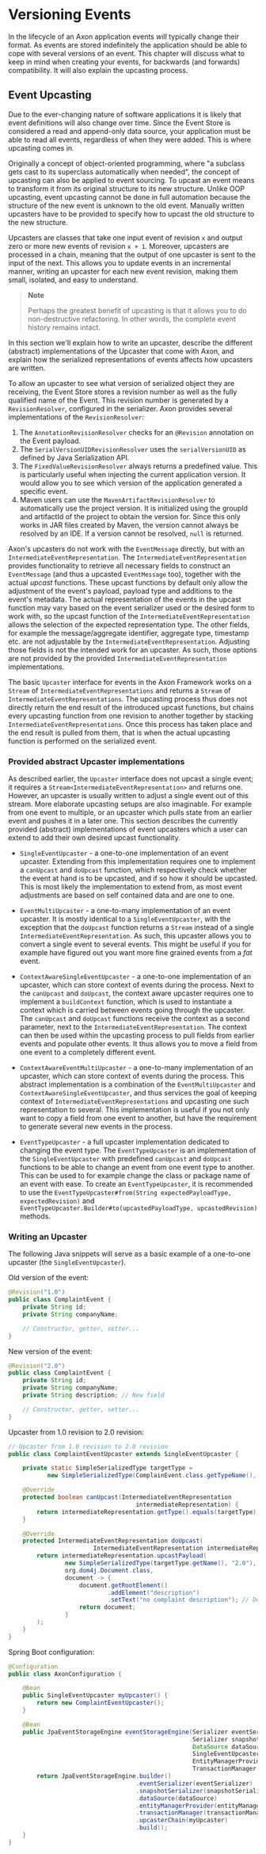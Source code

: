 # Versioning Events

In the lifecycle of an Axon application events _will_ typically change their format.
As events are stored indefinitely the application should be able to cope with several versions of an event.
This chapter will discuss what to keep in mind when creating your events, for backwards (and forwards) compatibility.
It will also explain the upcasting process.  

## Event Upcasting

Due to the ever-changing nature of software applications it is likely that event definitions will also change over time. 
Since the Event Store is considered a read and append-only data source, your application must be able to read all events,
regardless of when they were added.
This is where upcasting comes in.

Originally a concept of object-oriented programming,
where "a subclass gets cast to its superclass automatically when needed",
the concept of upcasting can also be applied to event sourcing. 
To upcast an event means to transform it from its original structure to its new structure. 
Unlike OOP upcasting,
event upcasting cannot be done in full automation because the structure of the new event is unknown to the old event. 
Manually written upcasters have to be provided to specify how to upcast the old structure to the new structure.

Upcasters are classes that take one input event of revision `x` and output zero or more new events of revision `x + 1`. 
Moreover, upcasters are processed in a chain, meaning that the output of one upcaster is sent to the input of the next. 
This allows you to update events in an incremental manner, writing an upcaster for each new event revision,
making them small, isolated, and easy to understand.

> **Note**
>
> Perhaps the greatest benefit of upcasting is that it allows you to do non-destructive refactoring.
> In other words, the complete event history remains intact.

In this section we'll explain how to write an upcaster,
describe the different \(abstract\) implementations of the Upcaster that come with Axon,
and explain how the serialized representations of events affects how upcasters are written.

To allow an upcaster to see what version of serialized object they are receiving,
the Event Store stores a revision number as well as the fully qualified name of the Event. 
This revision number is generated by a `RevisionResolver`, configured in the serializer. 
Axon provides several implementations of the `RevisionResolver`:

1. The `AnnotationRevisionResolver` checks for an `@Revision` annotation on the Event payload.
2. The `SerialVersionUIDRevisionResolver` uses the `serialVersionUID` as defined by Java Serialization API.
3. The `FixedValueRevisionResolver` always returns a predefined value. This is particularly useful when injecting the current application version. 
   It would allow you to see which version of the application generated a specific event.
4. Maven users can use the `MavenArtifactRevisionResolver` to automatically use the project version. 
   It is initialized using the groupId and artifactId of the project to obtain the version for. 
   Since this only works in JAR files created by Maven, the version cannot always be resolved by an IDE. 
   If a version cannot be resolved, `null` is returned.

Axon's upcasters do not work with the `EventMessage` directly, but with an `IntermediateEventRepresentation`. 
The `IntermediateEventRepresentation` provides functionality to retrieve all necessary fields to construct an `EventMessage`
\(and thus a upcasted `EventMessage` too\), together with the actual _upcast_ functions. 
These upcast functions by default only allow the adjustment of the event's payload,
payload type and additions to the event's metadata. 
The actual representation of the events in the upcast function may vary based on the event serializer used or the desired form to work with,
so the upcast function of the `IntermediateEventRepresentation` allows the selection of the expected representation type. 
The other fields, for example the message/aggregate identifier, aggregate type,
timestamp etc. are not adjustable by the `IntermediateEventRepresentation`. 
Adjusting those fields is not the intended work for an upcaster.
As such, those options are not provided by the provided `IntermediateEventRepresentation` implementations.

The basic `Upcaster` interface for events in the Axon Framework works on a `Stream` of `IntermediateEventRepresentations`
and returns a `Stream` of `IntermediateEventRepresentations`. 
The upcasting process thus does not directly return the end result of the introduced upcast functions,
but chains every upcasting function from one revision to another together by stacking `IntermediateEventRepresentations`. 
Once this process has taken place and the end result is pulled from them,
that is when the actual upcasting function is performed on the serialized event.

### Provided abstract Upcaster implementations

As described earlier, the `Upcaster` interface does not upcast a single event;
 it requires a `Stream<IntermediateEventRepresentation>` and returns one. 
However, an upcaster is usually written to adjust a single event out of this stream. 
More elaborate upcasting setups are also imaginable. 
For example from one event to multiple, or an upcaster which pulls state from an earlier event and pushes it in a later one. 
This section describes the currently provided (abstract) implementations of event upcasters
 which a user can extend to add their own desired upcast functionality.

 * `SingleEventUpcaster` - a one-to-one implementation of an event upcaster. 
  Extending from this implementation requires one to implement a `canUpcast` and `doUpcast` function,
   which respectively check whether the event at hand is to be upcasted, and if so how it should be upcasted. 
  This is most likely the implementation to extend from,
   as most event adjustments are based on self contained data and are one to one.

 * `EventMultiUpcaster` - a one-to-many implementation of an event upcaster. 
  It is mostly identical to a `SingleEventUpcaster`,
   with the exception that the `doUpcast` function returns a `Stream` instead of a single `IntermediateEventRepresentation`. 
  As such, this upcaster allows you to convert a single event to several events. 
  This might be useful if you for example have figured out you want more fine grained events from a _fat_ event.

 * `ContextAwareSingleEventUpcaster` - a one-to-one implementation of an upcaster,
  which can store context of events during the process. 
  Next to the `canUpcast` and `doUpcast`, the context aware upcaster requires one to implement a `buildContext` function,
   which is used to instantiate a context which is carried between events going through the upcaster. 
  The `canUpcast` and `doUpcast` functions receive the context as a second parameter,
   next to the `IntermediateEventRepresentation`. 
  The context can then be used within the upcasting process to pull fields from earlier events and populate other events. 
  It thus allows you to move a field from one event to a completely different event.

 * `ContextAwareEventMultiUpcaster` - a one-to-many implementation of an upcaster,
  which can store context of events during the process. 
  This abstract implementation is a combination of the `EventMultiUpcaster` and `ContextAwareSingleEventUpcaster`,
   and thus services the goal of keeping context of `IntermediateEventRepresentations` 
   and upcasting one such representation to several. 
  This implementation is useful if you not only want to copy a field from one event to another,
   but have the requirement to generate several new events in the process.
   
 * `EventTypeUpcaster` - a full upcaster implementation dedicated to changing the event type.
  The `EventTypeUpcaster` is an implementation of the `SingleEventUpcaster` with predefined `canUpcast`
   and `doUpcast` functions to be able to change an event from one event type to another.
  This can be used to for example change the class or package name of an event with ease.
  To create an `EventTypeUpcaster`,
   it is recommended to use the `EventTypeUpcaster#from(String expectedPayloadType, expectedRevision)`
   and `EventTypeUpcaster.Builder#to(upcastedPayloadType, upcastedRevision)` methods.

### Writing an Upcaster

The following Java snippets will serve as a basic example of a one-to-one upcaster \(the `SingleEventUpcaster`\).

Old version of the event:

```java
@Revision("1.0")
public class ComplaintEvent {
    private String id;
    private String companyName;

    // Constructor, getter, setter...
}
```

New version of the event:

```java
@Revision("2.0")
public class ComplaintEvent {
    private String id;
    private String companyName;
    private String description; // New field

    // Constructor, getter, setter...
}
```

Upcaster from 1.0 revision to 2.0 revision:

```java
// Upcaster from 1.0 revision to 2.0 revision
public class ComplaintEventUpcaster extends SingleEventUpcaster {

    private static SimpleSerializedType targetType = 
           new SimpleSerializedType(ComplainEvent.class.getTypeName(), "1.0");

    @Override
    protected boolean canUpcast(IntermediateEventRepresentation 
                                    intermediateRepresentation) {
        return intermediateRepresentation.getType().equals(targetType);
    }

    @Override
    protected IntermediateEventRepresentation doUpcast(
                        IntermediateEventRepresentation intermediateRepresentation) {
        return intermediateRepresentation.upcastPayload(
                new SimpleSerializedType(targetType.getName(), "2.0"),
                org.dom4j.Document.class,
                document -> {
                    document.getRootElement()
                            .addElement("description")
                            .setText("no complaint description"); // Default value
                    return document;
                }
        );
    }
}
```

Spring Boot configuration:

```java
@Configuration
public class AxonConfiguration {

    @Bean
    public SingleEventUpcaster myUpcaster() {
        return new ComplaintEventUpcaster();
    }

    @Bean
    public JpaEventStorageEngine eventStorageEngine(Serializer eventSerializer,
                                                    Serializer snapshotSerializer,
                                                    DataSource dataSource,
                                                    SingleEventUpcaster myUpcaster,
                                                    EntityManagerProvider entityManagerProvider,
                                                    TransactionManager transactionManager) throws SQLException {
        return JpaEventStorageEngine.builder()
                                    .eventSerializer(eventSerializer)
                                    .snapshotSerializer(snapshotSerializer)
                                    .dataSource(dataSource)
                                    .entityManagerProvider(entityManagerProvider)
                                    .transactionManager(transactionManager)
                                    .upcasterChain(myUpcaster)
                                    .build();
    }
}
```
